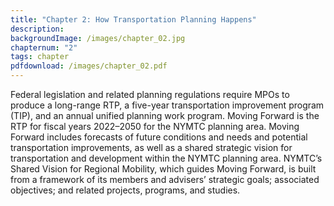 ```yaml
---
title: "Chapter 2: How Transportation Planning Happens"
description: 
backgroundImage: /images/chapter_02.jpg
chapternum: "2"
tags: chapter
pdfdownload: /images/chapter_02.pdf
---
```

Federal legislation and related planning regulations require MPOs to produce a long-range RTP, a five-year transportation improvement program (TIP), and an annual unified planning work program. Moving Forward is the RTP for fiscal years 2022–2050 for the NYMTC planning area. Moving Forward includes forecasts of future conditions and needs and potential transportation improvements, as well as a shared strategic vision for transportation and development within the NYMTC planning area. NYMTC’s Shared Vision for Regional Mobility, which guides Moving Forward, is built from a framework of its members and advisers’ strategic goals; associated objectives; and related projects, programs, and studies.
